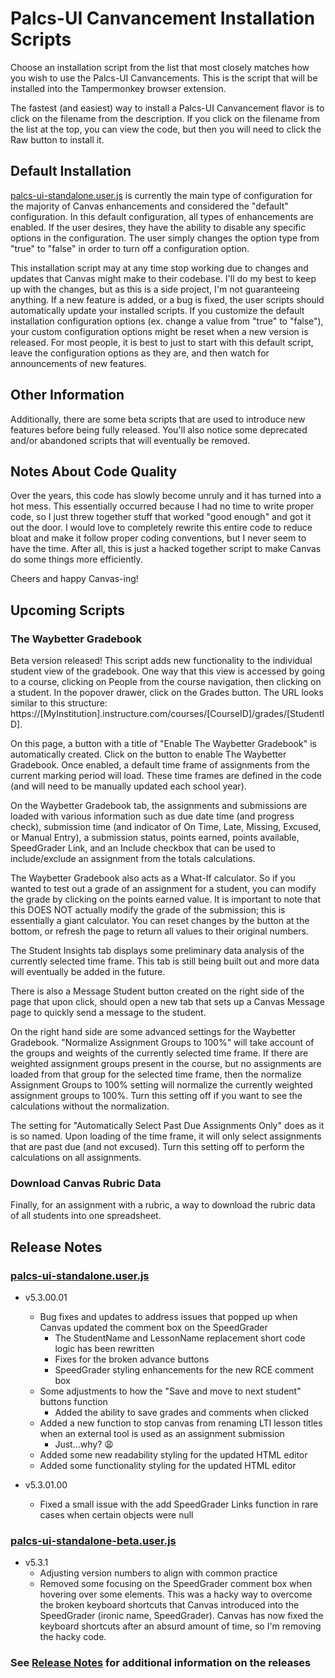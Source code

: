# Palcs-UI Canvancement Installation Scripts
Choose an installation script from the list that most closely matches how you wish to use the Palcs-UI Canvancements. This is the script that will be installed into the Tampermonkey browser extension.

The fastest (and easiest) way to install a Palcs-UI Canvancement flavor is to click on the filename from the description. If you click on the filename from the list at the top, you can view the code, but then you will need to click the Raw button to install it.

## Default Installation
[palcs-ui-standalone.user.js](https://github.com/dslusser/PalcsUI-Canvancement/raw/master/install/palcs-ui-standalone.user.js) is currently the main type of configuration for the majority of Canvas enhancements and considered the "default" configuration. In this default configuration, all types of enhancements are enabled. If the user desires, they have the ability to disable any specific options in the configuration. The user simply changes the option type from "true" to "false" in order to turn off a configuration option.

This installation script may at any time stop working due to changes and updates that Canvas might make to their codebase. I'll do my best to keep up with the changes, but as this is a side project, I'm not guaranteeing anything. If a new feature is added, or a bug is fixed, the user scripts should automatically update your installed scripts. If you customize the default installation configuration options (ex. change a value from "true" to "false"), your custom configuration options might be reset when a new version is released. For most people, it is best to just to start with this default script, leave the configuration options as they are, and then watch for announcements of new features.

## Other Information
Additionally, there are some beta scripts that are used to introduce new features before being fully released. You'll also notice some deprecated and/or abandoned scripts that will eventually be removed. 

## Notes About Code Quality
Over the years, this code has slowly become unruly and it has turned into a hot mess. This essentially occurred because I had no time to write proper code, so I just threw together stuff that worked "good enough" and got it out the door. I would love to completely rewrite this entire code to reduce bloat and make it follow proper coding conventions, but I never seem to have the time. After all, this is just a hacked together script to make Canvas do some things more efficiently. 

Cheers and happy Canvas-ing!

## Upcoming Scripts
### The Waybetter Gradebook
Beta version released! This script adds new functionality to the individual student view of the gradebook. One way that this view is accessed by going to a course, clicking on People from the course navigation, then clicking on a student. In the popover drawer, click on the Grades button. The URL looks similar to this structure: https://[MyInstitution].instructure.com/courses/[CourseID]/grades/[StudentID].

On this page, a button with a title of "Enable The Waybetter Gradebook" is automatically created. Click on the button to enable The Waybetter Gradebook. Once enabled, a default time frame of assignments from the current marking period will load. These time frames are defined in the code (and will need to be manually updated each school year).

On the Waybetter Gradebook tab, the assignments and submissions are loaded with various information such as due date time (and progress check), submission time (and indicator of On Time, Late, Missing, Excused, or Manual Entry), a submission status, points earned, points available, SpeedGrader Link, and an Include checkbox that can be used to include/exclude an assignment from the totals calculations.

The Waybetter Gradebook also acts as a What-If calculator. So if you wanted to test out a grade of an assignment for a student, you can modify the grade by clicking on the points earned value. It is important to note that this DOES NOT actually modify the grade of the submission; this is essentially a giant calculator. You can reset changes by the button at the bottom, or refresh the page to return all values to their original numbers.

The Student Insights tab displays some preliminary data analysis of the currently selected time frame. This tab is still being built out and more data will eventually be added in the future.

There is also a Message Student button created on the right side of the page that upon click, should open a new tab that sets up a Canvas Message page to quickly send a message to the student.

On the right hand side are some advanced settings for the Waybetter Gradebook. "Normalize Assignment Groups to 100%" will take account of the groups and weights of the currently selected time frame. If there are weighted assignment groups present in the course, but no assignments are loaded from that group for the selected time frame, then the normalize Assignment Groups to 100% setting will normalize the currently weighted assignment groups to 100%. Turn this setting off if you want to see the calculations without the normalization. 

The setting for "Automatically Select Past Due Assignments Only" does as it is so named. Upon loading of the time frame, it will only select assignments that are past due (and not excused). Turn this setting off to perform the calculations on all assignments.

### Download Canvas Rubric Data
Finally, for an assignment with a rubric, a way to download the rubric data of all students into one spreadsheet.

## Release Notes
### [palcs-ui-standalone.user.js](https://github.com/dslusser/PalcsUI-Canvancement/raw/master/install/palcs-ui-standalone.user.js) 
- v5.3.00.01
  - Bug fixes and updates to address issues that popped up when Canvas updated the comment box on the SpeedGrader
    - The StudentName and LessonName replacement short code logic has been rewritten
    - Fixes for the broken advance buttons
    - SpeedGrader styling enhancements for the new RCE comment box
  - Some adjustments to how the "Save and move to next student" buttons function 
    - Added the ability to save grades and comments when clicked
  - Added a new function to stop canvas from renaming LTI lesson titles when an external tool is used as an assignment submission
    - Just...why? 😩
  - Added some new readability styling for the updated HTML editor
  - Added some functionality styling for the updated HTML editor

- v5.3.01.00
  - Fixed a small issue with the add SpeedGrader Links function in rare cases when certain objects were null

### [palcs-ui-standalone-beta.user.js](https://github.com/dslusser/PalcsUI-Canvancement/raw/master/install/palcs-ui-standalone-beta.user.js)
- v5.3.1
  - Adjusting version numbers to align with common practice
  - Removed some focusing on the SpeedGrader comment box when hovering over some elements. This was a hacky way to overcome the broken keyboard shortcuts that Canvas introduced into the SpeedGrader (ironic name, SpeedGrader). Canvas has now fixed the keyboard shortcuts after an absurd amount of time, so I'm removing the hacky code.

### See [Release Notes](Release%20Notes.md) for additional information on the releases